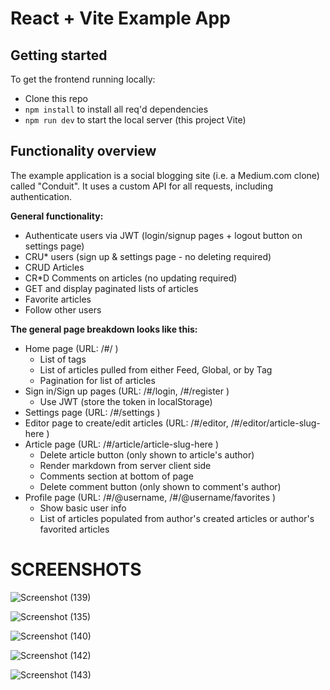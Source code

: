 # React + Vite Example App

## Getting started

To get the frontend running locally:

- Clone this repo
- `npm install` to install all req'd dependencies
- `npm run dev` to start the local server (this project Vite)



## Functionality overview

The example application is a social blogging site (i.e. a Medium.com clone) called "Conduit". It uses a custom API for all requests, including authentication.

**General functionality:**

- Authenticate users via JWT (login/signup pages + logout button on settings page)
- CRU* users (sign up & settings page - no deleting required)
- CRUD Articles
- CR*D Comments on articles (no updating required)
- GET and display paginated lists of articles
- Favorite articles
- Follow other users

**The general page breakdown looks like this:**

- Home page (URL: /#/ )
    - List of tags
    - List of articles pulled from either Feed, Global, or by Tag
    - Pagination for list of articles
- Sign in/Sign up pages (URL: /#/login, /#/register )
    - Use JWT (store the token in localStorage)
- Settings page (URL: /#/settings )
- Editor page to create/edit articles (URL: /#/editor, /#/editor/article-slug-here )
- Article page (URL: /#/article/article-slug-here )
    - Delete article button (only shown to article's author)
    - Render markdown from server client side
    - Comments section at bottom of page
    - Delete comment button (only shown to comment's author)
- Profile page (URL: /#/@username, /#/@username/favorites )
    - Show basic user info
    - List of articles populated from author's created articles or author's favorited articles

# SCREENSHOTS

![Screenshot (139)](https://github.com/user-attachments/assets/39e64ff0-fa82-40f7-92fa-99964c2231ff)

![Screenshot (135)](https://github.com/user-attachments/assets/4d36f841-06f4-45ed-b933-a62f4e534944)

![Screenshot (140)](https://github.com/user-attachments/assets/60a791e0-633e-4c84-81cd-81ff2d3d7f17)

![Screenshot (142)](https://github.com/user-attachments/assets/95f6bad3-304a-4ef4-b9c5-d0955f03f402)

![Screenshot (143)](https://github.com/user-attachments/assets/8546d1ed-b6ab-47b3-af25-fea768d2839a)


<br />
